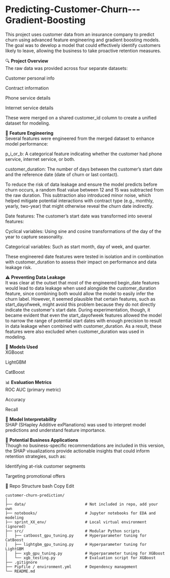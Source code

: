 # Predicting-Customer-Churn---Gradient-Boosting
This project uses customer data from an insurance company to predict churn using advanced feature engineering and gradient boosting models. The goal was to develop a model that could effectively identify customers likely to leave, allowing the business to take proactive retention measures.

🔍 **Project Overview**    
The raw data was provided across four separate datasets:

Customer personal info

Contract information

Phone service details

Internet service details


These were merged on a shared customer_id column to create a unified dataset for modeling.

🧠 **Feature Engineering**  
Several features were engineered from the merged dataset to enhance model performance:

p_i_or_b: A categorical feature indicating whether the customer had phone service, internet service, or both.

customer_duration: The number of days between the customer’s start date and the reference date (date of churn or last contact).

To reduce the risk of data leakage and ensure the model predicts before churn occurs, a random float value between 12 and 15 was subtracted from the raw duration. This subtraction also introduced minor noise, which helped mitigate potential interactions with contract type (e.g., monthly, yearly, two-year) that might otherwise reveal the churn date indirectly.

Date features: The customer’s start date was transformed into several features:

Cyclical variables: Using sine and cosine transformations of the day of the year to capture seasonality.

Categorical variables: Such as start month, day of week, and quarter.

These engineered date features were tested in isolation and in combination with customer_duration to assess their impact on performance and data leakage risk.

⚠️ **Preventing Data Leakage**  
It was clear at the outset that most of the engineered begin_date features would lead to data leakage when used alongside the customer_duration feature, since combining both would allow the model to easily infer the churn label. However, it seemed plausible that certain features, such as start_dayofweek, might avoid this problem because they do not directly indicate the customer's start date. During experimentation, though, it became evident that even the start_dayofweek features allowed the model to narrow the range of potential start dates with enough precision to result in data leakage when combined with customer_duration. As a result, these features were also excluded when customer_duration was used in modeling.

🧪 **Models Used**  
XGBoost

LightGBM

CatBoost

📊 **Evaluation Metrics**  
ROC AUC (primary metric)

Accuracy

Recall

🔎 **Model Interpretability**  
SHAP (SHapley Additive exPlanations) was used to interpret model predictions and understand feature importance.

💼 **Potential Business Applications**  
Though no business-specific recommendations are included in this version, the SHAP visualizations provide actionable insights that could inform retention strategies, such as:

Identifying at-risk customer segments

Targeting promotional offers

📁 Repo Structure
bash
Copy
Edit
```
customer-churn-prediction/
│
├── data/                          # Not included in repo, add your own
├── notebooks/                     # Jupyter notebooks for EDA and modeling
├── sprint_XX_env/                 # Local virtual environment (ignored)
├── src/                           # Modular Python scripts
│   ├── catboost_gpu_tuning.py     # Hyperparameter tuning for CatBoost
│   ├── lightgbm_gpu_tuning.py     # Hyperparameter tuning for LightGBM
│   ├── xgb_gpu_tuning.py          # Hyperparameter tuning for XGBoost
│   └── xgb_testing.py             # Evaluation script for XGBoost
├── .gitignore
├── Pipfile / environment.yml      # Dependency management
└── README.md
